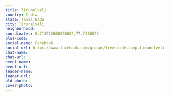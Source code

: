 ```yaml
---
title: Tirunelveli
country: India
state: Tamil Nadu
city: Tirunelveli
neighborhood: 
coordinates: 8.713912600000002,77.7566523
plus-code:
social-name: Facebook
social-url: https://www.facebook.com/groups/free.code.camp.tirunelveli
chat-name:
chat-url:
event-name:
event-url:
leader-name:
leader-url:
old-photo: 
cover-photo:
---
```

